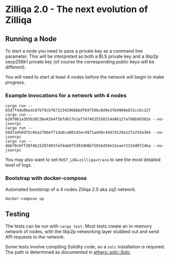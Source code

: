 # Zilliqa 2.0 - The next evolution of Zilliqa

## Running a Node

To start a node you need to pass a private key as a command line parameter.
This will be interpreted as both a BLS private key and a libp2p secp256k1 private key (of course the corresponding public keys will be different).

You will need to start at least 4 nodes before the network will begin to make progress.

### Example invocations for a network with 4 nodes

```
cargo run -- 65d7f4da9bedc8fb79cbf6722342960bbdfb9759bc0d9e3fb4989e831ccbc227
cargo run -- 62070b1a3b5b30236e43b4f1bfd617e1af7474635558314d46127a708b9d302e --no-jsonrpc
cargo run -- 56d7a450d75c6ba2706ef71da6ca80143ec4971add9c44d7d129a12fa7d3a364 --no-jsonrpc
cargo run -- db670cbff28f4b15297d03fafdab8f5303d68b7591bd59e31eaef215dd0f246a --no-jsonrpc
```

You may also want to set `RUST_LOG=zilliqa=trace` to see the most detailed level of logs.

### Bootstrap with docker-compose

Automated bootstrap of a 4 nodes Zilliqa 2.0 aka zq2 network.
```
docker-compose up
````

## Testing

The tests can be run with `cargo test`.
Most tests create an in-memory network of nodes, with the libp2p networking layer stubbed out and send API requests to
the network.

Some tests involve compiling Solidity code, so a `solc` installation is required. The path is determined as documented in [ethers::solc::Solc](https://docs.rs/ethers/latest/ethers/solc/struct.Solc.html).
